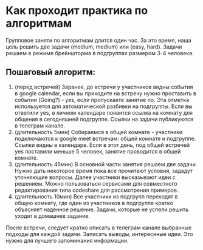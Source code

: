 # Как проходит практика по алгоритмам

Групповое заняти по алгоритмам длится один час. За это время, наша цель решить две задачи (medium, medium) или (easy, hard). Задачи решаем в режиме брейншторма в подгруппах размером 3-4 человека.

## Пошаговый алгоритм:

1. (перед встречей) Заранее, до встречи у участников видны события в google calendar, если вы приходите на встречу нужно проставить в событии (Going?) - yes, если пропускаете занятие no. Эта отметка используется для автоматической разбивки на подгруппы. Если вы ответили yes, в личном календаре появится ссылка на комнату для общения в сегодняшней подгруппе.
Ссылки на задачи публикуются в телеграм канале.
1. (длительность 5мин) Собираемся в общей комнате - участники подключаются к google meet встречам: общей комнате и подгруппе. Ссылки видны в календаре. Если в этот день, под общей встречей yes поставили меньше 5 человек, занятие проводится в общей комнате.
1. (длительность 45мин) В основной части занятия решаем две задачи. Нужно дать некоторое время пока все прочитают условия, зададут уточняющие вопросы. Далее участники высказывают идеи с решением. Можно пользоваться сервисами для совместного редактирования типа codeshare для рассмотрения примеров.
1. (длительность 10мин) Все участники из подгрупп переходят в общую комнату, где один из участников в подгруппе кратко объясняет наденное решение. Задачи, которые не успели решить уходят в домашнее задание. 

После встречи, следует кратко описать в телеграм канале выбранные подходы для каждой задачи. Записать выводы, интереснные идеи. Это нужно для лучшего запоминания информации.  